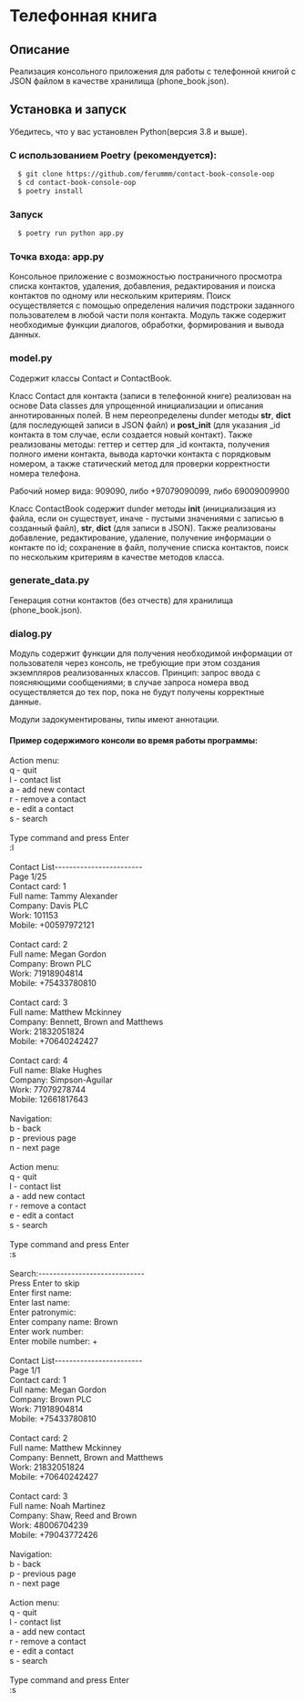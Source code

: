 # Телефонная книга
## Описание
Реализация консольного приложения для работы с телефонной книгой с JSON файлом в качестве хранилища (phone_book.json).

## Установка и запуск
Убедитесь, что у вас установлен Python(версия 3.8 и выше).

### С использованием Poetry (рекомендуется): 
```bash
  $ git clone https://github.com/ferummm/contact-book-console-oop
  $ cd contact-book-console-oop
  $ poetry install
```

### Запуск
```bash
  $ poetry run python app.py
```

### Точка входа: app.py
Консольное приложение с возможностью постраничного просмотра списка контактов, удаления, добавления, редактирования и поиска контактов по одному или нескольким критериям. Поиск осуществляется с помощью определения наличия подстроки заданного пользователем в любой части поля контакта. Модуль также содержит необходимые функции диалогов, обработки, формирования и вывода данных.

### model.py
Содержит классы Contact и ContactBook.

Класс Contact для контакта (записи в телефонной книге) реализован на основе Data classes для упрощенной инициализации и описания аннотированных полей. В нем переопределены dunder методы __str__, __dict__ (для последующей записи в JSON файл) и __post_init__ (для указания _id контакта в том случае, если создается новый контакт). 
Также реализованы методы: геттер и сеттер для _id контакта, получения полного имени контакта, вывода карточки контакта с порядковым номером, а также статический метод для проверки корректности номера телефона.

Рабочий номер вида: 909090, либо +97079090099, либо 69009009900

Класс ContactBook содержит dunder методы __init__ (инициализация из файла, если он существует, иначе - пустыми значениями с записью в созданный файл), __str__, __dict__ (для записи в JSON). Также реализованы добавление, редактирование, удаление, получение информации о контакте по id; сохранение в файл, получение списка контактов, поиск по нескольким критериям в качестве методов класса.

### generate_data.py
Генерация сотни контактов (без отчеств) для хранилища (phone_book.json).

### dialog.py
Модуль содержит функции для получения необходимой информации от пользователя через консоль, не требующие при этом создания экземпляров реализованных классов. Принцип: запрос ввода с поясняющими сообщениями; в случае запроса номера ввод осуществляется до тех пор, пока не будут получены корректные данные.

Модули задокументированы, типы имеют аннотации. 

#### Пример содержимого консоли во время работы программы:

Action menu: \
q - quit \
l - contact list \
a - add new contact \
r - remove a contact \
e - edit a contact \
s - search \
\
Type command and press Enter \
:l \
\
Contact List------------------------ \
Page 1/25 \
Contact card: 1 \
Full name: Tammy Alexander \
Company: Davis PLC \
Work: 101153 \
Mobile: +00597972121 \
\
Contact card: 2 \
Full name: Megan Gordon \
Company: Brown PLC \
Work: 71918904814 \
Mobile: +75433780810 \
\
Contact card: 3 \
Full name: Matthew Mckinney \
Company: Bennett, Brown and Matthews \
Work: 21832051824 \
Mobile: +70640242427 \
\
Contact card: 4 \
Full name: Blake Hughes \
Company: Simpson-Aguilar\
Work: 77079278744 \
Mobile: 12661817643 \
\
Navigation: \
b - back \
p - previous page \
n - next page \
\
Action menu: \
q - quit \
l - contact list \
a - add new contact \
r - remove a contact \
e - edit a contact \
s - search \
\
Type command and press Enter \
:s \
\
Search:----------------------------- \
Press Enter to skip\
Enter first name: \
Enter last name: \
Enter patronymic: \
Enter company name: Brown  \
Enter work number: \
Enter mobile number: + \
\
Contact List------------------------ \
Page 1/1\
Contact card: 1 \
Full name: Megan Gordon \
Company: Brown PLC \
Work: 71918904814 \
Mobile: +75433780810 \
\
Contact card: 2 \
Full name: Matthew Mckinney \
Company: Bennett, Brown and Matthews \
Work: 21832051824 \
Mobile: +70640242427 \
\
Contact card: 3 \
Full name: Noah Martinez \
Company: Shaw, Reed and Brown \
Work: 48006704239 \
Mobile: +79043772426 \
\
Navigation: \
b - back \
p - previous page \
n - next page \
\
Action menu: \
q - quit \
l - contact list \
a - add new contact \
r - remove a contact \
e - edit a contact \
s - search \
\
Type command and press Enter \
:s
